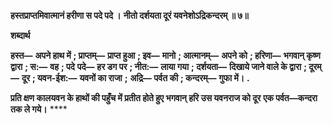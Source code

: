 **हस्तप्राप्तमिवात्मानं हरीणा स पदे पदे ।** **नीतो दर्शयता दूरं यवनेशोऽद्रिकन्दरम् ॥ ७॥** 

**शब्दार्थ** 

**हस्त—** **अपने हाथ में** **; प्राप्तम्—** **प्राप्त हुआ** **; इव—** **मानो** **; आत्मानम्—** **अपने को** **; हरिणा—** **भगवान् कृष्ण द्वारा** **; स:—** **वह** **; पदे** **पदे—** **हर डग पर** **; नीत:—** **लाया गया** **; दर्शयता—** **दिखाये जाने वाले के द्वारा** **; दूरम्—** **दूर** **; यवन-ईश:—** **यवनों का राजा** **;** **अद्रि—** **पर्वत की** **; कन्दरम्—** **गुफा में।** **.** 

**प्रति क्षण कालयवन के हाथों की पहुँच में प्रतीत होते हुए भगवान् हरि उस यवनराज को दूर** **एक पर्वत—कन्दरा तक ले गये।** **** 